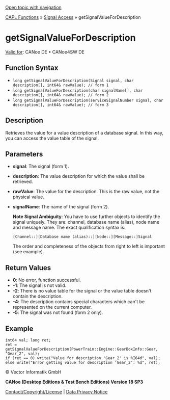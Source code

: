 [Open topic with navigation](../../../../CANoeDEFamily.htm#Topics/CAPLFunctions/SignalAccess/CAPLfunctionGetSignalValueForDescription.md)

[CAPL Functions](../CAPLfunctions.md) » [Signal Access](CAPLfunctionsSignalAccessOverview.md) » getSignalValueForDescription

# getSignalValueForDescription

[Valid for](../../Shared/FeatureAvailability.md): CANoe DE • CANoe4SW DE

## Function Syntax

- `long getSignalValueForDescription(Signal signal, char description[], int64& rawValue); // form 1`
- `long getSignalValueForDescription(char signalName[], char description[], int64& rawValue); // form 2`
- `long getSignalValueForDescription(serviceSignalNumber signal, char description[], int64& rawValue); // form 3`

## Description

Retrieves the value for a value description of a database signal. In this way, you can access the value table of the signal.

## Parameters

- **signal**: The signal (form 1).
- **description**: The value description for which the value shall be retrieved.
- **rawValue**: The value for the description. This is the raw value, not the physical value.
- **signalName**: The name of the signal (form 2).

  **Note Signal Ambiguity**: You have to use further objects to identify the signal uniquely. They are: channel, database name (alias), node name and message name. The exact qualification syntax is:

  `[Channel::][Database name (alias)::][Node::][Message::]Signal`

  The order and completeness of the objects from right to left is important (see example).

## Return Values

- **0**: No error, function successful.
- **-1**: The signal is not valid.
- **-2**: There is no value table for the signal or the value table doesn't contain the description.
- **-4**: The description contains special characters which can't be represented on the current computer.
- **-5**: The signal was not found (form 2 only).

## Example

```plaintext
int64 val; long ret;
ret = getSignalValueForDescription(PowerTrain::Engine::GearBoxInfo::Gear, "Gear_2", val);
if (ret == 0) write("Value for description 'Gear_2' is %I64d", val);
else write("Error getting value for description 'Gear_2': %d", ret);
```

© Vector Informatik GmbH

**CANoe (Desktop Editions & Test Bench Editions) Version 18 SP3**

[Contact/Copyright/License](../../Shared/ContactCopyrightLicense.md) | [Data Privacy Notice](https://www.vector.com/int/en/company/get-info/privacy-policy/)